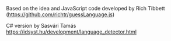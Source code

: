 Based on the idea and JavaScript code developed by Rich Tibbett (https://github.com/richtr/guessLanguage.js)
 
C# version by Sasvári Tamás https://idsyst.hu/development/language_detector.html

